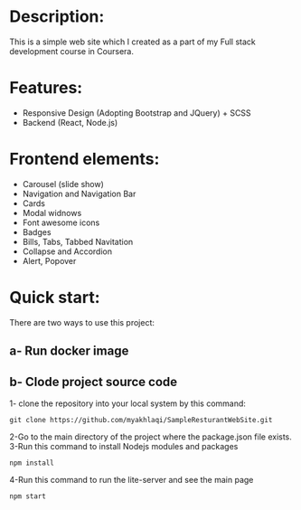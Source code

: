 # Description:
This is a simple web site which I created as a part of my Full stack development course in Coursera.

# Features:
* Responsive Design (Adopting Bootstrap and JQuery) + SCSS
* Backend (React, Node.js)

# Frontend elements:
* Carousel (slide show)
* Navigation and Navigation Bar
* Cards
* Modal widnows 
* Font awesome icons
* Badges
* Bills, Tabs, Tabbed Navitation
* Collapse and Accordion
* Alert, Popover

# Quick start:
There are two ways to use this project:
## a- Run docker image

## b- Clode project source code
1- clone the repository into your local system by this command:
```
git clone https://github.com/myakhlaqi/SampleResturantWebSite.git
```
2-Go to the main directory of the project where the package.json file exists.
3-Run this command to install Nodejs modules and packages
```
npm install
```
4-Run this command to run the lite-server and see the main page
```
npm start
```

